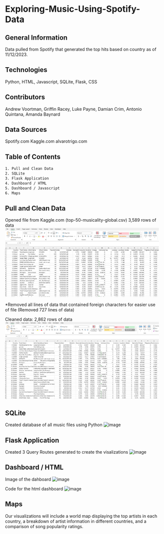 # Exploring-Music-Using-Spotify-Data

## General Information ##
Data pulled from Spotify that generated the top hits based on country as of 11/12/2023. 

## Technologies ##
Python, HTML, Javascript, SQLite, Flask, CSS

## Contributors ##
Andrew Voortman, Griffin Racey, Luke Payne, Damian Crim, Antonio Quintana, Amanda Baynard

## Data Sources ##
Spotify.com
Kaggle.com
alvarotrigo.com

## Table of Contents ##
    1. Pull and Clean Data 
    2. SQLite
    3. Flask Application
    4. Dashboard / HTML
    5. Dashboard / Javascript
    6. Maps

## Pull and Clean Data ##
Opened file from Kaggle.com (top-50-musicality-global.csv)
3,589 rows of data
![Alt text](image.png)

*Removed all lines of data that contained foreign characters for easier use of file 
(Removed 727 lines of data)


Cleaned data:
2,862 rows of data
![Alt text](image-1.png)

## SQLite ##
Created database of all music files using Python
![image](https://github.com/andrew-voortman/Exploring-Music-Using-Spotify_API/assets/143106240/1dc174f3-ab81-4f8f-b32f-828b9c6c3f97)



## Flask Application ##
Created 3 Query Routes generated to create the visalizations
![image](https://github.com/andrew-voortman/Exploring-Music-Using-Spotify_API/assets/143106240/af264001-bb3c-4582-81cb-c6cd1753b077)


## Dashboard / HTML ##
Image of the dahboard
![image](https://github.com/andrew-voortman/Exploring-Music-Using-Spotify_API/assets/143106240/14c7e7e2-36d2-47ec-b68b-5d3bd1b59b6b)

Code for the html dashboard
![image](https://github.com/andrew-voortman/Exploring-Music-Using-Spotify_API/assets/143106240/3a544d0b-868b-4d7b-9c11-69ed792c322a)




## Maps ##
Our visualizations will include a world map displaying the top artists in each country, a breakdown of artist information in different countries, and a comparison of song popularity ratings. 

